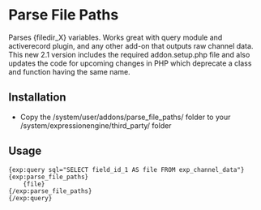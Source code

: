 # Parse File Paths #

Parses {filedir_X} variables. Works great with query module and activerecord plugin, and any other add-on that outputs raw channel data.
This new 2.1 version includes the required addon.setup.php file and also updates the code for upcoming changes in PHP which deprecate a class and function having the same name.

## Installation

* Copy the /system/user/addons/parse_file_paths/ folder to your /system/expressionengine/third_party/ folder

## Usage
	{exp:query sql="SELECT field_id_1 AS file FROM exp_channel_data"}
	{exp:parse_file_paths}
		{file}
	{/exp:parse_file_paths}
	{/exp:query}
